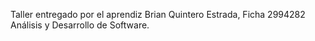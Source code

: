 Taller entregado por el aprendiz Brian Quintero Estrada, Ficha 2994282 Análisis y Desarrollo de Software.
